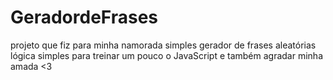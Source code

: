 # GeradordeFrases
projeto que fiz para minha namorada
simples gerador de frases aleatórias
lógica simples para treinar um pouco o JavaScript 
e também agradar minha amada <3
